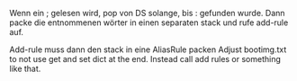 Wenn ein ; gelesen wird, pop von DS solange, bis : gefunden wurde.
Dann packe die entnommenen wörter in einen separaten stack und rufe add-rule auf.

Add-rule muss dann den stack in eine AliasRule packen
Adjust bootimg.txt to not use get and set dict at the end. Instead call add
rules or something like that.
